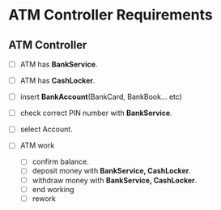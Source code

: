 # ATM Controller Requirements

## ATM Controller

- [ ] ATM has **BankService**.

- [ ] ATM has **CashLocker**.

- [ ] insert **BankAccount**(BankCard, BankBook... etc)

- [ ] check correct PIN number with **BankService**.

- [ ] select Account.

- [ ] ATM work
  - [ ] confirm balance.
  - [ ] deposit money with **BankService, CashLocker**.
  - [ ] withdraw money with **BankService, CashLocker**.
  - [ ] end working
  - [ ] rework
